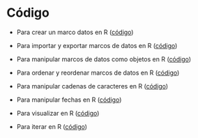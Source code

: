 # Código

-   Para crear un marco datos en R
    ([código](https://agusnieto77.github.io/Sem-UNComa/codigo/df "data frame"))

-   Para importar y exportar marcos de datos en R
    ([código](https://agusnieto77.github.io/Sem-UNComa/codigo/read_save "import export"))

-   Para manipular marcos de datos como objetos en R
    ([código](https://agusnieto77.github.io/Sem-UNComa/codigo/manipular "manipular"))

-   Para ordenar y reordenar marcos de datos en R
    ([código](https://agusnieto77.github.io/Sem-UNComa/codigo/ordenar "ordenar"))

-   Para manipular cadenas de caracteres en R
    ([código](https://agusnieto77.github.io/Sem-UNComa/codigo/strings "strings"))

-   Para manipular fechas en R
    ([código](https://agusnieto77.github.io/Sem-UNComa/codigo/fechas "fechas"))

-   Para visualizar en R
    ([código](https://agusnieto77.github.io/Sem-UNComa/codigo/vis "visualización"))

-   Para iterar en R
    ([código](https://agusnieto77.github.io/Sem-UNComa/codigo/iterar "iterar"))
